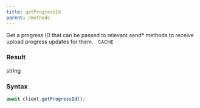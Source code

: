 ```yaml
---
title: getProgressId
parent: /methods
---
```


Get a progress ID that can be passed to relevant send* methods to receive upload progress updates for them.<span class="select-none">  <span class="inline-flex w-fit items-center" style="font-size:12px;white-space:nowrap;word-break:keep-all;"><span class="w-fit bg-dbt select-none text-fgt" style="padding:2px 8px;border-radius:12px;">CACHE</span></span></span>

### Result 

<div class="font-mono"><span>string</span></div>

### Syntax

```ts
await client.getProgressId();
```



